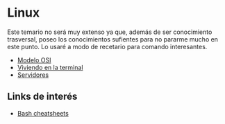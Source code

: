 # Linux
Este temario no será muy extenso ya que, además de ser conocimiento trasversal, poseo los conocimientos sufientes para no pararme mucho en este punto. Lo usaré a modo de recetario para comando interesantes.

- [Modelo OSI](content/osi.md)
- [Viviendo en la terminal](content/terminal.md)
- [Servidores](content/servers.md)


## Links de interés
- [Bash cheatsheets](https://devhints.io/bash)